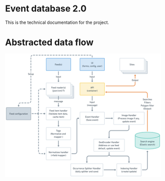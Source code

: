 # Event database 2.0

This is the technical documentation for the project.

# Abstracted data flow

![plot](./images/data_flow.png)
